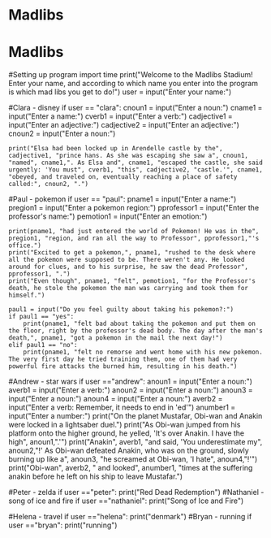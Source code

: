 # Madlibs
# Madlibs
#Setting up program
import time
print("Welcome to the Madlibs Stadium! Enter your name, and according to which name you enter into the program is which mad libs you get to do!")
user = input("Enter your name:")

#Clara - disney
if user == "clara":
    cnoun1 = input("Enter a noun:")
    cname1 = input("Enter a name:")
    cverb1 = input("Enter a verb:")
    cadjective1 = input("Enter an adjective:")
    cadjective2 = input("Enter an adjective:")
    cnoun2 = input("Enter a noun:")

    print("Elsa had been locked up in Arendelle castle by the", cadjective1, "prince hans. As she was escaping she saw a", cnoun1, "named", cname1,". As Elsa and", cname1, "escaped the castle, she said urgently: 'You must", cverb1, "this", cadjective2, "castle.'", cname1, "obeyed, and traveled on, eventually reaching a place of safety called:", cnoun2, ".")
    
#Paul - pokemon
if user == "paul":
    pname1 = input("Enter a name:")
    pregion1 = input("Enter a pokemon region:")
    pprofessor1 = input("Enter the professor's name:")
    pemotion1 = input("Enter an emotion:")

    print(pname1, "had just entered the world of Pokemon! He was in the", pregion1, "region, and ran all the way to Professor", pprofessor1,"'s office.")
    print("Excited to get a pokemon,", pname1, "rushed to the desk where all the pokemon were supposed to be. There weren't any. He looked around for clues, and to his surprise, he saw the dead Professor", pprofessor1, ".")
    print("Even though", pname1, "felt", pemotion1, "for the Professor's death, he stole the pokemon the man was carrying and took them for himself.")

    paul1 = input("Do you feel guilty about taking his pokemon?:")
    if paul1 == "yes":
        print(pname1, "felt bad about taking the pokemon and put them on the floor, right by the professor's dead body. The day after the man's death,", pname1, "got a pokemon in the mail the next day!")
    elif paul1 == "no":
        print(pname1, "felt no remorse and went home with his new pokemon. The very first day he tried training them, one of them had very powerful fire attacks the burned him, resulting in his death.")
#Andrew - star wars
if user =="andrew":
    anoun1 = input("Enter a noun:")
    averb1 = input("Enter a verb:")
    anoun2 = input("Enter a noun:")
    anoun3 = input("Enter a noun:")
    anoun4 = input("Enter a noun:")
    averb2 = input("Enter a verb: Remember, it needs to end in 'ed'")
    anumber1 = input("Enter a number:")
    print("On the planet Mustafar, Obi-wan and Anakin were locked in a lightsaber duel.")
    print("As Obi-wan jumped from his platform onto the higher ground, he yelled, 'It's over Anakin. I have the high", anoun1,".'")
    print("Anakin", averb1, "and said, 'You underestimate my", anoun2,"!' As Obi-wan defeated Anakin, who was on the ground, slowly burning up like a", anoun3, "he screamed at Obi-wan, 'I hate", anoun4,"!'")
    print("Obi-wan", averb2, " and looked", anumber1, "times at the suffering anakin before he left on his ship to leave Mustafar.")
    
    
#Peter - zelda
if user =="peter":
    print("Red Dead Redemption")
#Nathaniel - song of ice and fire
if user =="nathaniel":
    print("Song of Ice and Fire")

#Helena - travel
if user =="helena":
    print("denmark")
#Bryan - running
if user =="bryan":
    print("running")


